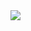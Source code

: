 <img src="https://github-readme-stats.vercel.app/api/top-langs/?username=ramadityo&theme=dark&show_icons=true&hide_border=true&layout=compact" />
